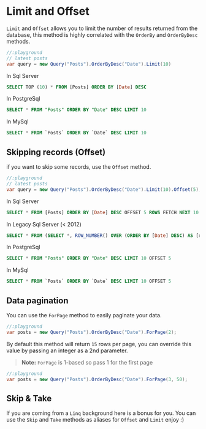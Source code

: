 # Limit and Offset

`Limit` and `Offset` allows you to limit the number of results returned from the database, this method is highly correlated with the `OrderBy` and `OrderByDesc` methods.

```cs
//:playground
// latest posts
var query = new Query("Posts").OrderByDesc("Date").Limit(10)
```

In Sql Server
```sql
SELECT TOP (10) * FROM [Posts] ORDER BY [Date] DESC
```

In PostgreSql
```sql
SELECT * FROM "Posts" ORDER BY "Date" DESC LIMIT 10
```

In MySql

```sql
SELECT * FROM `Posts` ORDER BY `Date` DESC LIMIT 10
```

## Skipping records (Offset)

if you want to skip some records, use the `Offset` method.

```cs
//:playground
// latest posts
var query = new Query("Posts").OrderByDesc("Date").Limit(10).Offset(5);
```

In Sql Server
```sql
SELECT * FROM [Posts] ORDER BY [Date] DESC OFFSET 5 ROWS FETCH NEXT 10 ROWS
```

In Legacy Sql Server (&lt; 2012)
```sql
SELECT * FROM (SELECT *, ROW_NUMBER() OVER (ORDER BY [Date] DESC) AS [row_num] FROM [Posts]) AS [subquery] WHERE [row_num] BETWEEN 6 AND 15
```

In PostgreSql
```sql
SELECT * FROM "Posts" ORDER BY "Date" DESC LIMIT 10 OFFSET 5
```

In MySql
```sql
SELECT * FROM `Posts` ORDER BY `Date` DESC LIMIT 10 OFFSET 5
```

## Data pagination

You can use the `ForPage` method to easily paginate your data.

```cs
//:playground
var posts = new Query("Posts").OrderByDesc("Date").ForPage(2);
```

By default this method will return `15` rows per page, you can override this value by passing an integer as a 2nd parameter.

> **Note:** `ForPage` is 1-based so pass 1 for the first page


```cs
//:playground
var posts = new Query("Posts").OrderByDesc("Date").ForPage(3, 50);
```


## Skip & Take
If you are coming from a `Linq` background here is a bonus for you. You can use the `Skip` and `Take` methods as aliases for `Offset` and `Limit` enjoy :)